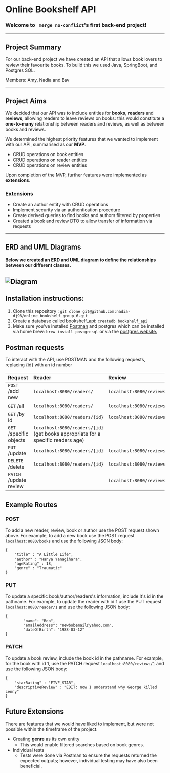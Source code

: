 # Online Bookshelf API


### Welcome to ``` merge no-conflict```'s first back-end project!

---
## Project Summary
For our back-end project we have created an API that allows book lovers to review their favourite books. To build this we used Java, SpringBoot, and Postgres SQL.

Members: Amy, Nadia and Bav

---
## Project Aims
We decided that our API was to include entities for **books**, **readers** and **reviews**, allowing readers to leave reviews on books: this would constitute a **one-to-many** relationship between readers and reviews, as well as between books and reviews.

We determined the highest priority features that we wanted to implement with our API, summarised as our **MVP**.

- CRUD operations on book entities
- CRUD operations on reader entities
- CRUD operations on review entities

Upon completion of the MVP, further features were implemented as **extensions**.

### **Extensions**

- Create an author entity with CRUD operations
- Implement security via an authentication procedure
- Create derived queries to find books and authors filtered by properties
- Created a book and review DTO to allow transfer of information via requests
---
## ERD and UML Diagrams
#### Below we created an ERD and UML diagram to define the relationships between our different classes.
![Diagram](./Diagrams:Presentation/UML_ERD_Diagrams.jpeg)
---
## Installation instructions:

1. Clone this repository : `git clone git@github.com:nadia-dj98/online_bookshelf_group_6.git `
2. Create a database called bookshelf_api: `createdb bookshelf_api`
3. Make sure you've installed [Postman](https://www.google.com/url?sa=t&rct=j&q=&esrc=s&source=web&cd=&cad=rja&uact=8&ved=2ahUKEwixpaujxP77AhVwQkEAHTHkAzIQFnoECAoQAQ&url=https%3A%2F%2Fwww.postman.com%2F&usg=AOvVaw05sjAjE_hbftSn2Ii8YG6N) and postgres which  can be installed via home brew: `brew install postgresql` or via the [postgres website.](https://www.postgresql.org)
## Postman requests
To interact with the API, use POSTMAN and the following requests, replacing {id} with an id number

|  Request      | Reader |  Review    |  Book  |  Author  | 
| :---        |    :----   |          :---- |        :---|        :---|
| `POST` /add new    | `localhost:8080/readers/`   | `localhost:8080/reviews/` | `localhost:8080/books/` |`localhost:8080/authors/` |
| `GET` /all | `localhost:8080/readers/`       | `localhost:8080/reviews/`   | `localhost:8080/books/` |`localhost:8080/authors/` |
| `GET` /by Id | `localhost:8080/readers/{id}`       | `localhost:8080/reviews/{id}`   | `localhost:8080/books/{id}` |`localhost:8080/authors/{id}` |
| `GET` /specific objects| `localhost:8080/readers/{id}`   (get books appropriate for a specific readers age)    |    | `localhost:8080/books/books?genre={what genre of books you want}` |`localhost:8080/authors?author={name of author you are looking for}` |
| `PUT` /update | `localhost:8080/readers/{id}`       | `localhost:8080/reviews/{id}`   | `localhost:8080/books/{id}` |`localhost:8080/authors/{id}` |
| `DELETE` /delete | `localhost:8080/readers/{id}`        | `localhost:8080/reviews/{id}`   | `localhost:8080/books/{id}` |`localhost:8080/authors/` |
| `PATCH` /update review |    | `localhost:8080/reviews/{id}`   | | |

## Example Routes 

### POST
To add a new reader, review, book or author use the POST request shown above. 
For example, to add a new book use the POST request `localhost:8080/books` and use the following JSON body:

```
{
    "title" : "A Little Life",
    "author" : "Hanya Yanagihara",
    "ageRating" : 18,
    "genre" : "Traumatic"
}
```

### PUT
To update a specific book/author/readers's information, include it's id in the pathname.
For example, to update the reader with id 1 use the PUT request `localhost:8080/reader/1` and use the following JSON body:

```
{
        "name": "Bob",
        "emailAddress": "newbobemail@yahoo.com",
        "dateOfBirth": "1988-03-12"
}
```

### PATCH
To update a book review, include the book id in the pathname.
For example, for the book with id 1, use the PATCH request `localhost:8080/reviews/1` and use the following JSON body:

```
{
    "starRating" : "FIVE_STAR",
    "descriptiveReview" : "EDIT: now I understand why George killed Lenny"
}
```

## Future Extensions

There are features that we would have liked to implement, but were not possible within the timeframe of the project.

- Creating **genre** as its own entity
    - This would enable filtered searches based on book genres.
- Individual tests
    - Tests were done via Postman to ensure the requests returned the expected outputs; however, individual testing may have also been beneficial.


 

